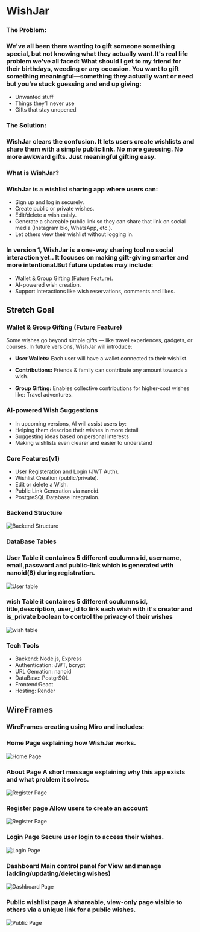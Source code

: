 # WishJar
### The Problem:
### We've all been there wanting to gift someone something special, but not knowing what they actually want.It's real life problem we've all faced: What should I get to my friend for their birthdays, weeding or any occasion. You want to gift something meaningful—something they actually want or need but you're stuck guessing and end up giving:
- Unwanted stuff
- Things they’ll never use
- Gifts that stay unopened 
### The Solution:
### WishJar clears the confusion. It lets users create wishlists and share them with a simple public link. No more guessing. No more awkward gifts. Just meaningful gifting easy.


### What is WishJar?

### WishJar is a wishlist sharing app where users can:
- Sign up and log in securely.
- Create public or private wishes.
- Edit/delete a wish eaisly.
- Generate a shareable public link so they can share that link on social media (Instagram bio, WhatsApp, etc.).
- Let others view their wishlist without logging in.

### In version 1, WishJar is a one-way sharing tool no social interaction yet.. It focuses on making gift-giving smarter and more intentional.But future updates may include:
-  Wallet & Group Gifting (Future Feature). 
- AI-powered wish creation.
- Support interactions like wish reservations, comments and likes.

## Stretch Goal 
### Wallet & Group Gifting (Future Feature)
Some wishes go beyond simple gifts — like travel experiences, gadgets, or courses. In future versions, WishJar will introduce:

- **User Wallets:** Each user will have a wallet connected to their wishlist.

- **Contributions:** Friends & family can contribute any amount towards a wish.

- **Group Gifting:** Enables collective contributions for higher-cost wishes like: Travel adventures.
### AI-powered Wish Suggestions
- In upcoming versions, AI will assist users by:
- Helping them describe their wishes in more detail
- Suggesting ideas based on personal interests
- Making wishlists even clearer and easier to understand

### Core Features(v1)

- User Registeration and Login (JWT Auth).
- Wishlist Creation (public/private).
- Edit or delete a Wish.
- Public Link Generation via nanoid.
- PostgreSQL Database integration.

### Backend Structure
![Backend Structure](docs/BE.JPG)

### DataBase Tables
### **User Table** it containes 5 different coulumns id, username, email,password and public-link which is generated with nanoid(8) during registration.

![User table](docs/userDB.JPG)

### **wish Table** it containes 5 different coulumns  id, title,description, user_id to link each wish with it's creator and is_private boolean to control the privacy of their wishes
![wish table](docs/wishDB.JPG)

### Tech Tools

- Backend: Node.js, Express
- Authentication: JWT, bcrypt
- URL Genration: nanoid
- DataBase: PostgrSQL
- Frontend:React
- Hosting: Render

## WireFrames
### WireFrames creating using Miro and includes:

### **Home Page**  explaining how WishJar works.

![Home Page](docs/home.JPG)

### **About Page**  A short message explaining why this app exists and what problem it solves.

![Register Page](docs/about.JPG)

### **Register page** Allow users to create an account

![Register Page](docs/register.JPG)

### **Login Page** Secure user login to access their wishes.

![Login Page](docs/login.JPG)

### **Dashboard** Main control panel for View and manage (adding/updating/deleting wishes)

![Dashboard Page](docs/dashboard.JPG)

### **Public wishlist page** A shareable, view-only page visible to others via a unique link for a public wishes.
![Public Page](docs/public.JPG)